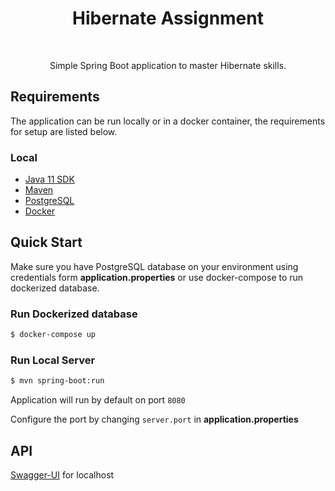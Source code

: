 <h1 align="center"> Hibernate Assignment </h1> <br>

<p align="center">
  Simple Spring Boot application to master Hibernate skills.
</p>




## Requirements
The application can be run locally or in a docker container, the requirements for setup are listed below.


### Local
* [Java 11 SDK](https://www.oracle.com/java/technologies/downloads/#java11)
* [Maven](https://maven.apache.org/download.cgi)
* [PostgreSQL](https://www.postgresql.org/download/)
* [Docker](https://www.docker.com/get-docker)

## Quick Start
Make sure you have PostgreSQL database on your environment using credentials form __application.properties__
or use docker-compose to run dockerized database.

### Run Dockerized database

```bash
$ docker-compose up
```

### Run Local Server
```bash
$ mvn spring-boot:run
```

Application will run by default on port `8080`

Configure the port by changing `server.port` in __application.properties__

## API
[Swagger-UI](http://localhost:8080/swagger-ui/index.html) for localhost